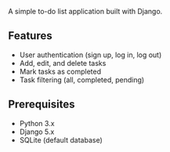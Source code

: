 A simple to-do list application built with Django.

## Features

- User authentication (sign up, log in, log out)
- Add, edit, and delete tasks
- Mark tasks as completed
- Task filtering (all, completed, pending)

## Prerequisites

- Python 3.x
- Django 5.x
- SQLite (default database)

